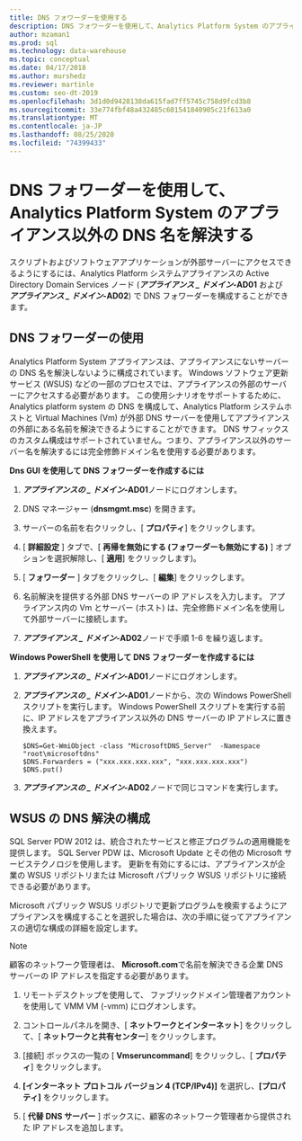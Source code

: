 ```yaml
---
title: DNS フォワーダーを使用する
description: DNS フォワーダーを使用して、Analytics Platform System のアプライアンス以外の DNS 名を解決します。
author: mzaman1
ms.prod: sql
ms.technology: data-warehouse
ms.topic: conceptual
ms.date: 04/17/2018
ms.author: murshedz
ms.reviewer: martinle
ms.custom: seo-dt-2019
ms.openlocfilehash: 3d1d0d9428138da615fad7ff5745c758d9fcd3b8
ms.sourcegitcommit: 33e774fbf48a432485c601541840905c21f613a0
ms.translationtype: MT
ms.contentlocale: ja-JP
ms.lasthandoff: 08/25/2020
ms.locfileid: "74399433"
---
```

# <a name="use-a-dns-forwarder-to-resolve-non-appliance-dns-names-in-analytics-platform-system"></a>DNS フォワーダーを使用して、Analytics Platform System のアプライアンス以外の DNS 名を解決する
スクリプトおよびソフトウェアアプリケーションが外部サーバーにアクセスできるようにするには、Analytics Platform システムアプライアンスの Active Directory Domain Services ノード (**_アプライアンス \_ ドメイン_-AD01** および **_アプライアンス \_ ドメイン_-AD02**) で DNS フォワーダーを構成することができます。  
  
## <a name="using-a-dns-forwarder"></a><a name="ResolveDNS"></a>DNS フォワーダーの使用  
Analytics Platform System アプライアンスは、アプライアンスにないサーバーの DNS 名を解決しないように構成されています。 Windows ソフトウェア更新サービス (WSUS) などの一部のプロセスでは、アプライアンスの外部のサーバーにアクセスする必要があります。 この使用シナリオをサポートするために、Analytics platform system の DNS を構成して、Analytics Platform システムホストと Virtual Machines (Vm) が外部 DNS サーバーを使用してアプライアンスの外部にある名前を解決できるようにすることができます。 DNS サフィックスのカスタム構成はサポートされていません。つまり、アプライアンス以外のサーバー名を解決するには完全修飾ドメイン名を使用する必要があります。  
  
**Dns GUI を使用して DNS フォワーダーを作成するには**  
  
1.  **_アプライアンスの \_ ドメイン_-AD01**ノードにログオンします。  
  
2.  DNS マネージャー (**dnsmgmt.msc**) を開きます。  
  
3.  サーバーの名前を右クリックし、[ **プロパティ**] をクリックします。  
  
4.  [ **詳細設定** ] タブで、[ **再帰を無効にする (フォワーダーも無効にする)** ] オプションを選択解除し、[ **適用**] をクリックします)。  
  
5.  [ **フォワーダー** ] タブをクリックし、[ **編集**] をクリックします。  
  
6.  名前解決を提供する外部 DNS サーバーの IP アドレスを入力します。 アプライアンス内の Vm とサーバー (ホスト) は、完全修飾ドメイン名を使用して外部サーバーに接続します。  
  
7.  **_アプライアンス \_ ドメイン_-AD02**ノードで手順 1-6 を繰り返します。  
  
**Windows PowerShell を使用して DNS フォワーダーを作成するには**  
  
1.  **_アプライアンスの \_ ドメイン_-AD01**ノードにログオンします。  
  
2.  **_アプライアンスの \_ ドメイン_-AD01**ノードから、次の Windows PowerShell スクリプトを実行します。 Windows PowerShell スクリプトを実行する前に、IP アドレスをアプライアンス以外の DNS サーバーの IP アドレスに置き換えます。  
  
    ```  
    $DNS=Get-WmiObject -class "MicrosoftDNS_Server"  -Namespace "root\microsoftdns"  
    $DNS.Forwarders = ("xxx.xxx.xxx.xxx", "xxx.xxx.xxx.xxx")  
    $DNS.put()  
    ```  
  
3.  **_アプライアンスの \_ ドメイン_-AD02**ノードで同じコマンドを実行します。  
  
## <a name="configuring-dns-resolution-for-wsus"></a>WSUS の DNS 解決の構成  
SQL Server PDW 2012 は、統合されたサービスと修正プログラムの適用機能を提供します。 SQL Server PDW は、Microsoft Update とその他の Microsoft サービステクノロジを使用します。 更新を有効にするには、アプライアンスが企業の WSUS リポジトリまたは Microsoft パブリック WSUS リポジトリに接続できる必要があります。  
  
Microsoft パブリック WSUS リポジトリで更新プログラムを検索するようにアプライアンスを構成することを選択した場合は、次の手順に従ってアプライアンスの適切な構成の詳細を設定します。  
  
> [!NOTE]  
> 顧客のネットワーク管理者は、 **Microsoft.com**で名前を解決できる企業 DNS サーバーの IP アドレスを指定する必要があります。  
  
1.  リモートデスクトップを使用して、 <fabric domain> ファブリックドメイン管理者アカウントを使用して VMM VM (-vmm) にログオンします。  
  
2.  コントロールパネルを開き、[ **ネットワークとインターネット**] をクリックして、[ **ネットワークと共有センター**] をクリックします。  
  
3.  [接続] ボックスの一覧の [ **Vmseruncommand**] をクリックし、[ **プロパティ**] をクリックします。  
  
4.  **[インターネット プロトコル バージョン 4 (TCP/IPv4)]** を選択し、**[プロパティ]** をクリックします。  
  
5.  [ **代替 DNS サーバー** ] ボックスに、顧客のネットワーク管理者から提供された IP アドレスを追加します。  
  
<!-- MISSING LINKS ## See Also  
[Common Metadata Query Examples &#40;SQL Server PDW&#41;](../sqlpdw/common-metadata-query-examples-sql-server-pdw.md)  -->  
  
